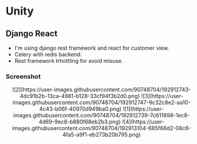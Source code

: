# Unity

## Django React
- I'm using django rest framework and react for customer view.
- Celery with redis backend.
- Rest framework trhottling for avoid misuse.



### Screenshot

<div style="text-align:center">
![2](https://user-images.githubusercontent.com/90748704/192912743-4dc91b2b-13ca-4981-b128-33cf94f3b2d0.png)
![3](https://user-images.githubusercontent.com/90748704/192912747-9c32c8e2-aa10-4c43-b06f-40970d949ba0.png)
![1](https://user-images.githubusercontent.com/90748704/192912739-7c611698-1ec8-4d69-9ec8-b880f68eb2b3.png)
![4](https://user-images.githubusercontent.com/90748704/192913104-685f66d2-08c6-4fa5-a9f1-eb273b20b795.png)

</div>
